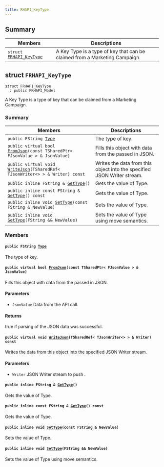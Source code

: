 ```yaml
---
title: RHAPI_KeyType
---
```


## Summary

 Members                        | Descriptions                                
--------------------------------|---------------------------------------------
`struct `[`FRHAPI_KeyType`](#structFRHAPI__KeyType) | A Key Type is a type of key that can be claimed from a Marketing Campaign.

## struct `FRHAPI_KeyType` <a id="structFRHAPI__KeyType"></a>

```
struct FRHAPI_KeyType
  : public FRHAPI_Model
```

A Key Type is a type of key that can be claimed from a Marketing Campaign.

### Summary

 Members                        | Descriptions                                
--------------------------------|---------------------------------------------
`public FString `[`Type`](#structFRHAPI__KeyType_1a2651c7c2d1777a2fc76694ce1d194fde) | The type of key.
`public virtual bool `[`FromJson`](#structFRHAPI__KeyType_1a5633335230c27b84a37bd61f7d099f14)`(const TSharedPtr< FJsonValue > & JsonValue)` | Fills this object with data from the passed in JSON.
`public virtual void `[`WriteJson`](#structFRHAPI__KeyType_1a266d1108d679777c2331d9b967158628)`(TSharedRef< TJsonWriter<> > & Writer) const` | Writes the data from this object into the specified JSON Writer stream.
`public inline FString & `[`GetType`](#structFRHAPI__KeyType_1a8caaf8ae0c02ecd06c74bb6fc143a992)`()` | Gets the value of Type.
`public inline const FString & `[`GetType`](#structFRHAPI__KeyType_1ab0f271496f7f3e3726645abf97c92f74)`() const` | Gets the value of Type.
`public inline void `[`SetType`](#structFRHAPI__KeyType_1a226dd08eb7860a5039e68572698f852b)`(const FString & NewValue)` | Sets the value of Type.
`public inline void `[`SetType`](#structFRHAPI__KeyType_1a191abc9192c5780495c18c204b83cdf6)`(FString && NewValue)` | Sets the value of Type using move semantics.

### Members

#### `public FString `[`Type`](#structFRHAPI__KeyType_1a2651c7c2d1777a2fc76694ce1d194fde) <a id="structFRHAPI__KeyType_1a2651c7c2d1777a2fc76694ce1d194fde"></a>

The type of key.

#### `public virtual bool `[`FromJson`](#structFRHAPI__KeyType_1a5633335230c27b84a37bd61f7d099f14)`(const TSharedPtr< FJsonValue > & JsonValue)` <a id="structFRHAPI__KeyType_1a5633335230c27b84a37bd61f7d099f14"></a>

Fills this object with data from the passed in JSON.

#### Parameters
* `JsonValue` Data from the API call.

#### Returns
true if parsing of the JSON data was successful.

#### `public virtual void `[`WriteJson`](#structFRHAPI__KeyType_1a266d1108d679777c2331d9b967158628)`(TSharedRef< TJsonWriter<> > & Writer) const` <a id="structFRHAPI__KeyType_1a266d1108d679777c2331d9b967158628"></a>

Writes the data from this object into the specified JSON Writer stream.

#### Parameters
* `Writer` JSON Writer stream to push .

#### `public inline FString & `[`GetType`](#structFRHAPI__KeyType_1a8caaf8ae0c02ecd06c74bb6fc143a992)`()` <a id="structFRHAPI__KeyType_1a8caaf8ae0c02ecd06c74bb6fc143a992"></a>

Gets the value of Type.

#### `public inline const FString & `[`GetType`](#structFRHAPI__KeyType_1ab0f271496f7f3e3726645abf97c92f74)`() const` <a id="structFRHAPI__KeyType_1ab0f271496f7f3e3726645abf97c92f74"></a>

Gets the value of Type.

#### `public inline void `[`SetType`](#structFRHAPI__KeyType_1a226dd08eb7860a5039e68572698f852b)`(const FString & NewValue)` <a id="structFRHAPI__KeyType_1a226dd08eb7860a5039e68572698f852b"></a>

Sets the value of Type.

#### `public inline void `[`SetType`](#structFRHAPI__KeyType_1a191abc9192c5780495c18c204b83cdf6)`(FString && NewValue)` <a id="structFRHAPI__KeyType_1a191abc9192c5780495c18c204b83cdf6"></a>

Sets the value of Type using move semantics.

